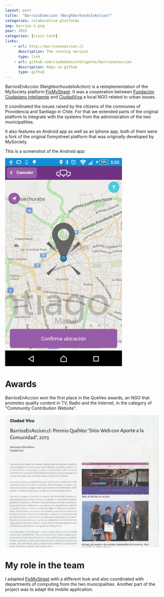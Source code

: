 ```yaml
---
layout: post
title:  "BarriosEnAcción (NeighborhoodsInAction)"
categories: colaborative platforms
img: barrios-1.png
year: 2015
categories: [civic-tech]
links: 
    - url: http://barriosenaccion.cl
      description: The running version
      type: link
    - url: github.com/ciudadanointeligente/barriosenaccion
      description: Repo in github
      type: github
---
```


BarriosEnAcción (NeighborhoodsInAction) is a reimplementation of the MySociety platform [FixMyStreet](http://fixmystreet.org/). It was a cooperation between [Fundación Ciudadano Inteligente](http://ciudadanointeligente.org) and [CiudadViva](http://ciudadviva.cl) a local NGO related to urban issues.

It coordinated the issues raised by the citizens of the communes of Providencia and Santiago in Chile.
For that we extended parts of the original platform to integrate with the systems from the administration of the two municipalities.

It also features an Android app as well as an Iphone app, both of them were a fork of the original fixmystreet platform that was originally developed by MySociety.

This is a screenshot of the Android app:

![](/images/barrios-2.png)

Awards
======
BarriosEnAccion won the first place in the QueVeo awards, an NGO that promotes quality content in TV, Radio and the Internet, in the category of "Community Contribution Website".

![](/images/barrios-3.png)

My role in the team
===================
I adapted [FixMyStreet](http://fixmystreet.org/) with a different look and also coordinated with departments of computing from the two municipalities.
Another part of the project was to adapt the mobile application.